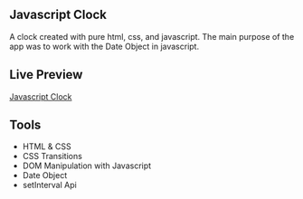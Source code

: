 ## Javascript Clock

A clock created with pure html, css, and javascript. The main purpose of the app was to work with the Date Object in javascript.

## Live Preview

[Javascript Clock](https://javascriptclock-dk.netlify.app/)

## Tools

- HTML & CSS
- CSS Transitions
- DOM Manipulation with Javascript
- Date Object
- setInterval Api
